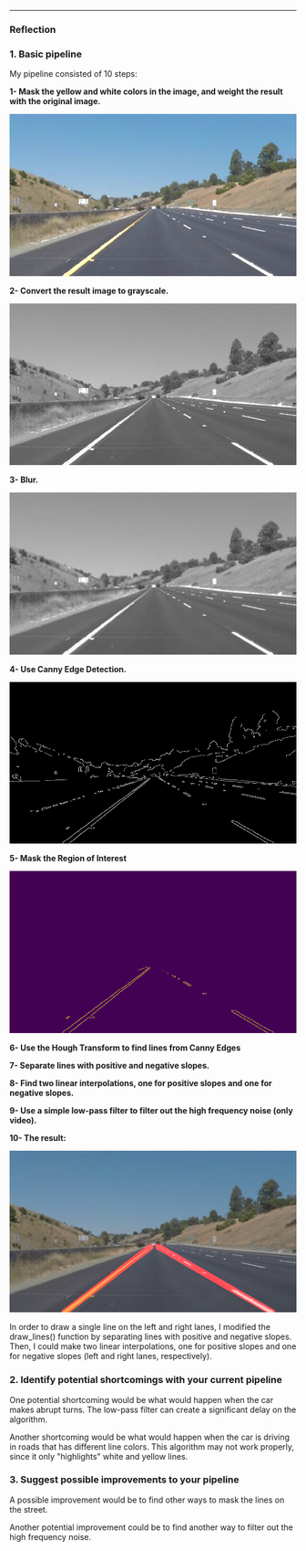 
[//]: # (Image References)

[image1]: /test_images_output2/1masked.jpg "Mask - Yellow and White"
[image2]: /test_images_output2/2gray.jpg "Grayscale"
[image3]: /test_images_output2/3blurgray.jpg "Blurred Grayscale"
[image4]: /test_images_output2/4edges.jpg "Edges"
[image5]: /test_images_output2/5edgeswithmaskedregion.jpg "Masked Region"
[image6]: /test_images_output2/6final.jpg "Result"

---

### Reflection

### 1. Basic pipeline


My pipeline consisted of 10 steps: 


**1- Mask the yellow and white colors in the image, and weight the result with the original image.**

![alt text][image1]


**2- Convert the result image to grayscale.**

![alt text][image2]


**3- Blur.**

![alt text][image3]


**4- Use Canny Edge Detection.**

![alt text][image4]


**5- Mask the Region of Interest**

![alt text][image5]

**6- Use the Hough Transform to find lines from Canny Edges**

**7- Separate lines with positive and negative slopes.**

**8- Find two linear interpolations, one for positive slopes and one for negative slopes.**

**9- Use a simple low-pass filter to filter out the high frequency noise (only video).**

**10- The result:**

![alt text][image6]




In order to draw a single line on the left and right lanes, I modified the draw_lines() function by separating lines with positive and negative slopes. Then, I could make two linear interpolations, one for positive slopes and one for negative slopes (left and right lanes, respectively).




### 2. Identify potential shortcomings with your current pipeline


One potential shortcoming would be what would happen when the car makes abrupt turns. The low-pass filter can create a significant delay on the algorithm.

Another shortcoming would be what would happen when the car is driving in roads that has different line colors. This algorithm may not work properly, since it only "highlights" white and yellow lines.


### 3. Suggest possible improvements to your pipeline

A possible improvement would be to find other ways to mask the lines on the street.

Another potential improvement could be to find another way to filter out the high frequency noise.
